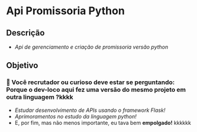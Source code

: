 # Api Promissoria Python
## Descrição
* *Api de gerenciamento e criação de promissoria versão python*
## Objetivo
### 🤔 Você recrutador ou curioso deve estar se perguntando: Porque o dev-loco aqui fez uma versão do mesmo projeto em outra linguagem ?kkkk

* *Estudar desenvolvimento de APIs usando o framework Flask!*
* *Aprimoramentos no estudo da linguagem
python!*
* E, por fim, mas não menos importante, eu tava bem **empolgado!** kkkkkk
